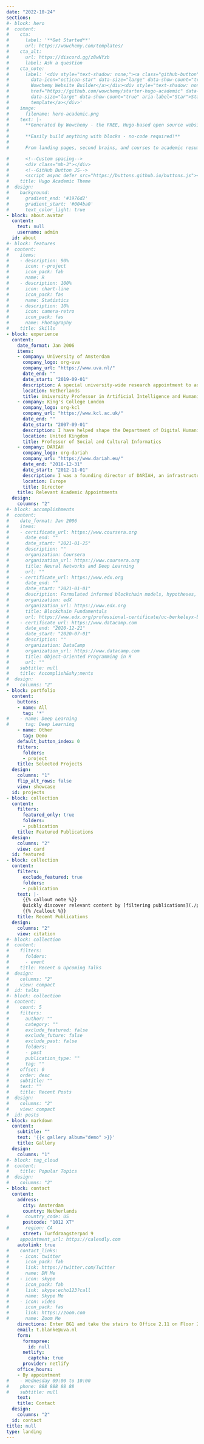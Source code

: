 ```yaml
---
date: "2022-10-24"
sections:
#- block: hero
#  content:
#    cta:
#      label: '**Get Started**'
#      url: https://wowchemy.com/templates/
#    cta_alt:
#      url: https://discord.gg/z8wNYzb
#      label: Ask a question
#    cta_note:
#      label: '<div style="text-shadow: none;"><a class="github-button" href="https://github.com/wowchemy/wowchemy-hugo-themes"
#        data-icon="octicon-star" data-size="large" data-show-count="true" aria-label="Star">Star
#        Wowchemy Website Builder</a></div><div style="text-shadow: none;"><a class="github-button"
#        href="https://github.com/wowchemy/starter-hugo-academic" data-icon="octicon-star"
#        data-size="large" data-show-count="true" aria-label="Star">Star the Academic
#        template</a></div>'
#    image:
#      filename: hero-academic.png
#    text: |-
#      **Generated by Wowchemy - the FREE, Hugo-based open source website builder trusted by 500,000+ #sites.**
#
#      **Easily build anything with blocks - no-code required!**
#
#      From landing pages, second brains, and courses to academic resumés, conferences, and tech blogs.

#      <!--Custom spacing-->
#      <div class="mb-3"></div>
#      <!--GitHub Button JS-->
#      <script async defer src="https://buttons.github.io/buttons.js"></script>
#    title: Hugo Academic Theme
#  design:
#    background:
#      gradient_end: '#1976d2'
#      gradient_start: '#004ba0'
#      text_color_light: true
- block: about.avatar
  content:
    text: null
    username: admin
  id: about
#- block: features
#  content:
#    items:
#    - description: 90%
#      icon: r-project
#      icon_pack: fab
#      name: R
#    - description: 100%
#      icon: chart-line
#      icon_pack: fas
#      name: Statistics
#    - description: 10%
#      icon: camera-retro
#      icon_pack: fas
#      name: Photography
#    title: Skills
- block: experience
  content:
    date_format: Jan 2006
    items:
    - company: University of Amsterdam
      company_logo: org-uva
      company_url: "https://www.uva.nl/"
      date_end: ""
      date_start: "2019-09-01"
      description: A special university-wide research appointment to advance AI in the humanities.
      location: Netherlands
      title: University Professor in Artificial Intelligence and Humanities
    - company: King's College London
      company_logo: org-kcl
      company_url: "https://www.kcl.ac.uk/"
      date_end: ""
      date_start: "2007-09-01"
      description: I have helped shape the Department of Digital Humanities where I was Head of Department from 2016-19.
      location: United Kingdom
      title: Professor of Social and Cultural Informatics
    - company: DARIAH
      company_logo: org-dariah
      company_url: "https://www.dariah.eu/"
      date_end: "2016-12-31"
      date_start: "2012-11-01"
      description: I was a founding director of DARIAH, an infrastructure to advance Digital Humanities in Europe.
      location: Europe
      title: Director
    title: Relevant Academic Appointments
  design:
    columns: "2"
#- block: accomplishments
#  content:
#    date_format: Jan 2006
#    items:
#    - certificate_url: https://www.coursera.org
#      date_end: ""
#      date_start: "2021-01-25"
#      description: ""
#      organization: Coursera
#      organization_url: https://www.coursera.org
#      title: Neural Networks and Deep Learning
#      url: ""
#    - certificate_url: https://www.edx.org
#      date_end: ""
#      date_start: "2021-01-01"
#      description: Formulated informed blockchain models, hypotheses, and use cases.
#      organization: edX
#      organization_url: https://www.edx.org
#      title: Blockchain Fundamentals
#      url: https://www.edx.org/professional-certificate/uc-berkeleyx-blockchain-fundamentals
#    - certificate_url: https://www.datacamp.com
#      date_end: "2020-12-21"
#      date_start: "2020-07-01"
#      description: ""
#      organization: DataCamp
#      organization_url: https://www.datacamp.com
#      title: Object-Oriented Programming in R
#      url: ""
#    subtitle: null
#    title: Accomplish&shy;ments
#  design:
#    columns: "2"
- block: portfolio
  content:
    buttons:
    - name: All
      tag: '*'
#    - name: Deep Learning
#      tag: Deep Learning
    - name: Other
      tag: Demo
    default_button_index: 0
    filters:
      folders:
      - project
    title: Selected Projects
  design:
    columns: "1"
    flip_alt_rows: false
    view: showcase
  id: projects
- block: collection
  content:
    filters:
      featured_only: true
      folders:
      - publication
    title: Featured Publications
  design:
    columns: "2"
    view: card
  id: featured
- block: collection
  content:
    filters:
      exclude_featured: true
      folders:
      - publication
    text: |-
      {{% callout note %}}
      Quickly discover relevant content by [filtering publications](./publication/).
      {{% /callout %}}
    title: Recent Publications
  design:
    columns: "2"
    view: citation
#- block: collection
#  content:
#    filters:
#      folders:
#      - event
#    title: Recent & Upcoming Talks
#  design:
#    columns: "2"
#    view: compact
#  id: talks
#- block: collection
#  content:
#    count: 5
#    filters:
#      author: ""
#      category: ""
#      exclude_featured: false
#      exclude_future: false
#      exclude_past: false
#      folders:
#      - post
#      publication_type: ""
#      tag: ""
#    offset: 0
#    order: desc
#    subtitle: ""
#    text: ""
#    title: Recent Posts
#  design:
#    columns: "2"
#    view: compact
#  id: posts
- block: markdown
  content:
    subtitle: ""
    text: '{{< gallery album="demo" >}}'
    title: Gallery
  design:
    columns: "1"
#- block: tag_cloud
#  content:
#    title: Popular Topics
#  design:
#    columns: "2"
- block: contact
  content:
    address:
      city: Amsterdam
      country: Netherlands
#      country_code: US
      postcode: "1012 XT"
#      region: CA
      street: Turfdraagsterpad 9 
#    appointment_url: https://calendly.com
    autolink: true
#    contact_links:
#    - icon: twitter
#      icon_pack: fab
#      link: https://twitter.com/Twitter
#      name: DM Me
#    - icon: skype
#      icon_pack: fab
#      link: skype:echo123?call
#      name: Skype Me
#    - icon: video
#      icon_pack: fas
#      link: https://zoom.com
#      name: Zoom Me
    directions: Enter BG1 and take the stairs to Office 2.11 on Floor 2
    email: t.blanke@uva.nl
    form:
      formspree:
        id: null
      netlify:
        captcha: true
      provider: netlify
    office_hours:
    - By appointment
#    - Wednesday 09:00 to 10:00
#    phone: 888 888 88 88
#    subtitle: null
    text: 
    title: Contact
  design:
    columns: "2"
  id: contact
title: null
type: landing
---
```

